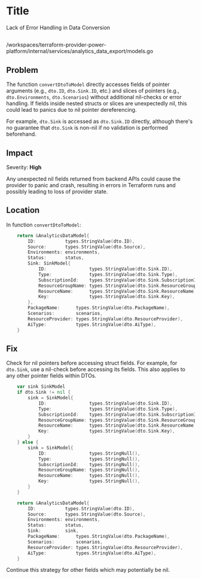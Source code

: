 # Title

Lack of Error Handling in Data Conversion

##

/workspaces/terraform-provider-power-platform/internal/services/analytics_data_export/models.go

## Problem

The function `convertDtoToModel` directly accesses fields of pointer arguments (e.g., `dto.ID`, `dto.Sink.ID`, etc.) and slices of pointers (e.g., `dto.Environments`, `dto.Scenarios`) without additional nil-checks or error handling. If fields inside nested structs or slices are unexpectedly nil, this could lead to panics due to nil pointer dereferencing.

For example, `dto.Sink` is accessed as `dto.Sink.ID` directly, although there's no guarantee that `dto.Sink` is non-nil if no validation is performed beforehand. 

## Impact

Severity: **High**

Any unexpected nil fields returned from backend APIs could cause the provider to panic and crash, resulting in errors in Terraform runs and possibly leading to loss of provider state.

## Location

In function `convertDtoToModel`:

```go
	return &AnalyticsDataModel{
		ID:           types.StringValue(dto.ID),
		Source:       types.StringValue(dto.Source),
		Environments: environments,
		Status:       status,
		Sink: SinkModel{
			ID:                types.StringValue(dto.Sink.ID),
			Type:              types.StringValue(dto.Sink.Type),
			SubscriptionId:    types.StringValue(dto.Sink.SubscriptionId),
			ResourceGroupName: types.StringValue(dto.Sink.ResourceGroupName),
			ResourceName:      types.StringValue(dto.Sink.ResourceName),
			Key:               types.StringValue(dto.Sink.Key),
		},
		PackageName:      types.StringValue(dto.PackageName),
		Scenarios:        scenarios,
		ResourceProvider: types.StringValue(dto.ResourceProvider),
		AiType:           types.StringValue(dto.AiType),
	}
```

## Fix

Check for nil pointers before accessing struct fields. For example, for `dto.Sink`, use a nil-check before accessing its fields. This also applies to any other pointer fields within DTOs.

```go
	var sink SinkModel
	if dto.Sink != nil {
		sink = SinkModel{
			ID:                types.StringValue(dto.Sink.ID),
			Type:              types.StringValue(dto.Sink.Type),
			SubscriptionId:    types.StringValue(dto.Sink.SubscriptionId),
			ResourceGroupName: types.StringValue(dto.Sink.ResourceGroupName),
			ResourceName:      types.StringValue(dto.Sink.ResourceName),
			Key:               types.StringValue(dto.Sink.Key),
		}
	} else {
		sink = SinkModel{
			ID:                types.StringNull(),
			Type:              types.StringNull(),
			SubscriptionId:    types.StringNull(),
			ResourceGroupName: types.StringNull(),
			ResourceName:      types.StringNull(),
			Key:               types.StringNull(),
		}
	}

	return &AnalyticsDataModel{
		ID:           types.StringValue(dto.ID),
		Source:       types.StringValue(dto.Source),
		Environments: environments,
		Status:       status,
		Sink:         sink,
		PackageName:      types.StringValue(dto.PackageName),
		Scenarios:        scenarios,
		ResourceProvider: types.StringValue(dto.ResourceProvider),
		AiType:           types.StringValue(dto.AiType),
	}
```

Continue this strategy for other fields which may potentially be nil.
